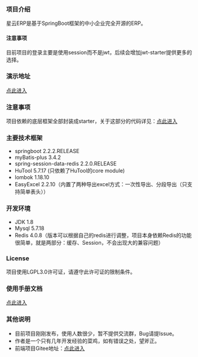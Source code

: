 ### 项目介绍
星云ERP是基于SpringBoot框架的中小企业完全开源的ERP。
#### 注意事项
目前项目的登录主要是使用session而不是jwt，后续会增加jwt-starter提供更多的选择。
### 演示地址
<a href="http://erp.lframework.com" target="_blank">点此进入</a>

### 注意事项
项目依赖的底层框架全部封装成starter，关于这部分的代码详见：<a href="https://gitee.com/lframework/jugg" target="_blank">点此进入</a>

### 主要技术框架
* springboot 2.2.2.RELEASE
* myBatis-plus 3.4.2
* spring-session-data-redis 2.2.0.RELEASE
* HuTool 5.7.17 (只依赖了HuTool的core module)
* lombok 1.18.10
* EasyExcel 2.2.10（内置了两种导出excel方式：一次性导出、分段导出（只支持简单表头））

### 开发环境
* JDK 1.8
* Mysql 5.7.18
* Redis 4.0.8（版本可以根据自己的redis进行调整，项目本身依赖Redis的功能很简单，就是两部分：缓存、Session，不会出现大的兼容问题）

### License
项目使用LGPL3.0许可证，请遵守此许可证的限制条件。

### 使用手册文档
<a href="https://gitee.com/lframework/xingyun-doc" target="_blank">点此进入</a>

### 其他说明
* 目前项目刚刚发布，使用人数很少，暂不提供交流群，Bug请提Issue。
* 作者是一个只有几年开发经验的菜鸡，如有错误之处，望斧正。
* 前端项目Gitee地址：<a href="https://gitee.com/lframework/xingyun-front" target="_blank">点此进入</a>
